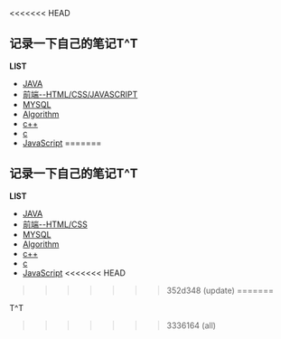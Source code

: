 <<<<<<< HEAD
## 记录一下自己的笔记T^T
**LIST**
- [JAVA](https://github.com/qiqizizzz/qiqizizzz-codenotes/blob/main/Java%E7%AC%94%E8%AE%B0.md)
- [前端--HTML/CSS/JAVASCRIPT](https://github.com/qiqizizzz/qiqizizzz-codenotes/blob/main/%E5%89%8D%E7%AB%AF.md?plain=1)
- [MYSQL](https://github.com/qiqizizzz/qiqizizzz-codenotes/blob/main/MYSQL.md)
- [Algorithm](https://github.com/qiqizizzz/qiqizizzz-codenotes/blob/main/%E7%AE%97%E6%B3%95%E7%AC%94%E8%AE%B0.md)
- [c++](https://github.com/qiqizizzz/qiqizizzz-codenotes/blob/main/c%2B%2B%E5%9F%BA%E7%A1%80%E4%BB%A3%E7%A0%81%E7%AC%94%E8%AE%B0.md)
- [c](https://github.com/qiqizizzz/qiqizizzz-codenotes/blob/main/C%E8%AF%AD%E8%A8%80%E4%BB%A3%E7%A0%81%E7%AC%94%E8%AE%B0.md)
- [JavaScript](https://github.com/qiqizizzz/qiqizizzz-codenotes/blob/main/Javascript.md#8javascript%E5%AD%97%E7%AC%A6%E4%B8%B2%E6%A8%A1%E7%89%88)
=======
## 记录一下自己的笔记T^T
**LIST**
- [JAVA](https://github.com/qiqizizzz/codenotes/blob/main/Notes/Java%E7%AC%94%E8%AE%B0.md)
- [前端--HTML/CSS](https://github.com/qiqizizzz/codenotes/blob/main/Notes/HTML%20%26%20CSS%20.md)
- [MYSQL](https://github.com/qiqizizzz/codenotes/blob/main/Notes/MYSQL.md)
- [Algorithm](https://github.com/qiqizizzz/codenotes/blob/main/Notes/%E7%AE%97%E6%B3%95%E7%AC%94%E8%AE%B0.md)
- [c++](https://github.com/qiqizizzz/codenotes/blob/main/Notes/c%2B%2B%E5%9F%BA%E7%A1%80%E4%BB%A3%E7%A0%81%E7%AC%94%E8%AE%B0.md)
- [c](https://github.com/qiqizizzz/codenotes/blob/main/Notes/C%E8%AF%AD%E8%A8%80%E4%BB%A3%E7%A0%81%E7%AC%94%E8%AE%B0.md)
- [JavaScript](https://github.com/qiqizizzz/codenotes/blob/main/Notes/Javascript.md)
<<<<<<< HEAD
>>>>>>> 352d348 (update)
=======

T^T
>>>>>>> 3336164 (all)
